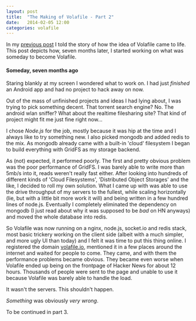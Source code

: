 ```yaml
---
layout: post
title:  "The Making of Volafile - Part 2"
date:   2014-02-05 12:00
categories: volafile
---
```


In my [previous post](/2014/02/04/makingof/) I told the story of 
how the idea of Volafile came to life. This post depicts how, 
seven months later, I started working on what was someday to 
become Volafile.

#### Someday, seven months ago

Staring blankly at my screen I wondered what to work on. I had just
*finished* an Android app and had no project to hack away on now. <br>

Out of the mass of unfinished projects and ideas I had lying about, I was trying to pick something decent. That torrent search engine? No. The android wlan sniffer? What about the realtime filesharing site? That kind of project might fit me just fine right now...

I chose *Node.js* for the job, mostly because it was hip at the time and I always like to try something new. I also picked mongodb and added redis to the mix. As mongodb already came with a built-in 'cloud' filesystem I began to build everything with GridFS as my storage backend.

As (not) expected, it performed poorly. The first and pretty obvious problem was the
poor performance of GridFS. I was barely able to write more than 5mb/s into
it, reads weren't really fast either. After looking into hundreds of different
kinds of 'Cloud Filesystems', 'Distributed Object Storages' and the like,
I decided to roll my own solution. What I came up with was able to use the drive
throughput of my servers to the fullest, while scaling horizontally (lie, but with a little bit more work it will) and being written in a few hundred lines of node.js. Eventually I completely eliminated 
the dependency on mongodb (I just read about why it was supposed to be *bad* on HN anyways) and
moved the whole database into redis.

So Volafile was now running on a nginx, node.js, socket.io and redis stack,
most basic trickery working on the client side (albeit with a much simpler, and more ugly UI
than today) and I felt it was time to put this thing online. I registered the
domain [volafile.io](http://volafile.io), mentioned it in a few places around
the internet and waited for people to come. They came, and with them the
performance problems became obvious. They became even worse when Volafile ended
up being on the frontpage of Hacker News for about 12 hours. Thousands of
people were sent to the page and unable to use it because Volafile was barely 
able to handle the load.

It wasn't the servers. This shouldn't happen. 

*Something* was obviously *very wrong*.

To be continued in part 3.
